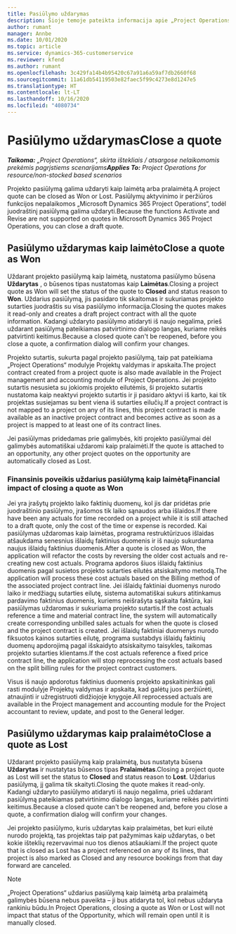 ```yaml
---
title: Pasiūlymo uždarymas
description: Šioje temoje pateikta informacija apie „Project Operations“ pasiūlymų uždarymą.
author: rumant
manager: Annbe
ms.date: 10/01/2020
ms.topic: article
ms.service: dynamics-365-customerservice
ms.reviewer: kfend
ms.author: rumant
ms.openlocfilehash: 3c429fa14b4b95420c67a91a6a59af7db2660f68
ms.sourcegitcommit: 11a61db54119503e82faec5f99c4273e8d1247e5
ms.translationtype: HT
ms.contentlocale: lt-LT
ms.lasthandoff: 10/16/2020
ms.locfileid: "4080734"
---
```

# <a name="close-a-quote"></a><span data-ttu-id="e7119-103">Pasiūlymo uždarymas</span><span class="sxs-lookup"><span data-stu-id="e7119-103">Close a quote</span></span>

<span data-ttu-id="e7119-104">_**Taikoma:** „Project Operations“, skirta ištekliais / atsargose nelaikomomis prekėmis pagrįstiems scenarijams_</span><span class="sxs-lookup"><span data-stu-id="e7119-104">_**Applies To:** Project Operations for resource/non-stocked based scenarios_</span></span>

<span data-ttu-id="e7119-105">Projekto pasiūlymą galima uždaryti kaip laimėtą arba pralaimėtą.</span><span class="sxs-lookup"><span data-stu-id="e7119-105">A project quote can be closed as Won or Lost.</span></span> <span data-ttu-id="e7119-106">Pasiūlymų aktyvinimo ir peržiūros funkcijos nepalaikomos „Microsoft Dynamics 365 Project Operations“, todėl juodraštinį pasiūlymą galima uždaryti.</span><span class="sxs-lookup"><span data-stu-id="e7119-106">Because the functions Activate and Revise are not supported on quotes in Microsoft Dynamics 365 Project Operations, you can close a draft quote.</span></span>

## <a name="close-a-quote-as-won"></a><span data-ttu-id="e7119-107">Pasiūlymo uždarymas kaip laimėto</span><span class="sxs-lookup"><span data-stu-id="e7119-107">Close a quote as Won</span></span>

<span data-ttu-id="e7119-108">Uždarant projekto pasiūlymą kaip laimėtą, nustatoma pasiūlymo būsena **Uždarytas** , o būsenos tipas nustatomas kaip **Laimėtas**.</span><span class="sxs-lookup"><span data-stu-id="e7119-108">Closing a project quote as Won will set the status of the quote to **Closed** and status reason to **Won**.</span></span> <span data-ttu-id="e7119-109">Uždarius pasiūlymą, jis pasidaro tik skaitomas ir sukuriamas projekto sutarties juodraštis su visa pasiūlymo informacija.</span><span class="sxs-lookup"><span data-stu-id="e7119-109">Closing the quotes makes it read-only and creates a draft project contract with all the quote information.</span></span> <span data-ttu-id="e7119-110">Kadangi uždaryto pasiūlymo atidaryti iš naujo negalima, prieš uždarant pasiūlymą pateikiamas patvirtinimo dialogo langas, kuriame reikės patvirtinti keitimus.</span><span class="sxs-lookup"><span data-stu-id="e7119-110">Because a closed quote can't be reopened, before you close a quote, a confirmation dialog will confirm your changes.</span></span>

<span data-ttu-id="e7119-111">Projekto sutartis, sukurta pagal projekto pasiūlymą, taip pat pateikiama „Project Operations“ modulyje Projektų valdymas ir apskaita.</span><span class="sxs-lookup"><span data-stu-id="e7119-111">The project contract created from a project quote is also made available in the Project management and accounting module of Project Operations.</span></span> <span data-ttu-id="e7119-112">Jei projekto sutartis nesusieta su jokiomis projekto eilutėmis, ši projekto sutartis nustatoma kaip neaktyvi projekto sutartis ir ji pasidaro aktyvi iš karto, kai tik projektas susiejamas su bent viena iš sutarties eilučių.</span><span class="sxs-lookup"><span data-stu-id="e7119-112">If a project contract is not mapped to a project on any of its lines, this project contract is made available as an inactive project contract and becomes active as soon as a project is mapped to at least one of its contract lines.</span></span>

<span data-ttu-id="e7119-113">Jei pasiūlymas pridedamas prie galimybės, kiti projekto pasiūlymai dėl galimybės automatiškai uždaromi kaip pralaimėti.</span><span class="sxs-lookup"><span data-stu-id="e7119-113">If the quote is attached to an opportunity, any other project quotes on the opportunity are automatically closed as Lost.</span></span>

### <a name="financial-impact-of-closing-a-quote-as-won"></a><span data-ttu-id="e7119-114">Finansinis poveikis uždarius pasiūlymą kaip laimėtą</span><span class="sxs-lookup"><span data-stu-id="e7119-114">Financial impact of closing a quote as Won</span></span>

<span data-ttu-id="e7119-115">Jei yra įrašytų projekto laiko faktinių duomenų, kol jis dar pridėtas prie juodraštinio pasiūlymo, įrašomos tik laiko sąnaudos arba išlaidos.</span><span class="sxs-lookup"><span data-stu-id="e7119-115">If there have been any actuals for time recorded on a project while it is still attached to a draft quote, only the cost of the time or expense is recorded.</span></span> <span data-ttu-id="e7119-116">Kai pasiūlymas uždaromas kaip laimėtas, programa restruktūrizuos išlaidas atšaukdama senesnius išlaidų faktinius duomenis ir iš naujo sukurdama naujus išlaidų faktinius duomenis.</span><span class="sxs-lookup"><span data-stu-id="e7119-116">After a quote is closed as Won, the application will refactor the costs by reversing the older cost actuals and re-creating new cost actuals.</span></span> <span data-ttu-id="e7119-117">Programa apdoros šiuos išlaidų faktinius duomenis pagal susietos projekto sutarties eilutės atsiskaitymo metodą.</span><span class="sxs-lookup"><span data-stu-id="e7119-117">The application will process these cost actuals based on the Billing method of the associated project contract line.</span></span> <span data-ttu-id="e7119-118">Jei išlaidų faktiniai duomenys nurodo laiko ir medžiagų sutarties eilutę, sistema automatiškai sukurs atitinkamus pardavimo faktinius duomenis, kuriems neišrašyta sąskaita faktūra, kai pasiūlymas uždaromas ir sukuriama projekto sutartis.</span><span class="sxs-lookup"><span data-stu-id="e7119-118">If the cost actuals reference a time and material contract line, the system will automatically create corresponding unbilled sales actuals for when the quote is closed and the project contract is created.</span></span> <span data-ttu-id="e7119-119">Jei išlaidų faktiniai duomenys nurodo fiksuotos kainos sutarties eilutę, programa sustabdys išlaidų faktinių duomenų apdorojimą pagal išskaidyto atsiskaitymo taisykles, taikomas projekto sutarties klientams.</span><span class="sxs-lookup"><span data-stu-id="e7119-119">If the cost actuals reference a fixed price contract line, the application will stop reprocessing the cost actuals based on the split billing rules for the project contract customers.</span></span>

<span data-ttu-id="e7119-120">Visus iš naujo apdorotus faktinius duomenis projekto apskaitininkas gali rasti modulyje Projektų valdymas ir apskaita, kad galėtų juos peržiūrėti, atnaujinti ir užregistruoti didžiojoje knygoje.</span><span class="sxs-lookup"><span data-stu-id="e7119-120">All reprocessed actuals are available in the Project management and accounting module for the Project accountant to review, update, and post to the General ledger.</span></span> 

## <a name="close-a-quote-as-lost"></a><span data-ttu-id="e7119-121">Pasiūlymo uždarymas kaip pralaimėto</span><span class="sxs-lookup"><span data-stu-id="e7119-121">Close a quote as Lost</span></span>

<span data-ttu-id="e7119-122">Uždarant projekto pasiūlymą kaip pralaimėtą, bus nustatyta būsena **Uždarytas** ir nustatytas būsenos tipas **Pralaimėtas**.</span><span class="sxs-lookup"><span data-stu-id="e7119-122">Closing a project quote as Lost will set the status to **Closed** and status reason to **Lost**.</span></span> <span data-ttu-id="e7119-123">Uždarius pasiūlymą, jį galima tik skaityti.</span><span class="sxs-lookup"><span data-stu-id="e7119-123">Closing the quote makes it read-only.</span></span> <span data-ttu-id="e7119-124">Kadangi uždaryto pasiūlymo atidaryti iš naujo negalima, prieš uždarant pasiūlymą pateikiamas patvirtinimo dialogo langas, kuriame reikės patvirtinti keitimus.</span><span class="sxs-lookup"><span data-stu-id="e7119-124">Because a closed quote can't be reopened and, before you close a quote, a confirmation dialog will confirm your changes.</span></span>

<span data-ttu-id="e7119-125">Jei projekto pasiūlymo, kuris uždarytas kaip pralaimėtas, bet kuri eilutė nurodo projektą, tas projektas taip pat pažymimas kaip uždarytas, o bet kokie išteklių rezervavimai nuo tos dienos atšaukiami.</span><span class="sxs-lookup"><span data-stu-id="e7119-125">If the project quote that is closed as Lost has a project referenced on any of its lines, that project is also marked as Closed and any resource bookings from that day forward are canceled.</span></span>

> [!NOTE]
> <span data-ttu-id="e7119-126">„Project Operations“ uždarius pasiūlymą kaip laimėtą arba pralaimėtą galimybės būsena nebus paveikta – ji bus atidaryta tol, kol nebus uždaryta rankiniu būdu.</span><span class="sxs-lookup"><span data-stu-id="e7119-126">In Project Operations, closing a quote as Won or Lost will not impact that status of the Opportunity, which will remain open until it is manually closed.</span></span>
